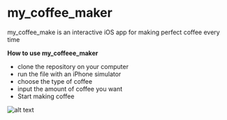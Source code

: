 # my_coffee_maker
my_coffee_make is an interactive iOS app for making perfect coffee every time

**How to use my_coffeee_maker**

- clone the repository on your computer
- run the file with an iPhone simulator
- choose the type of coffee
- input the amount of coffee you want
- Start making coffee

![alt text](https://i.imgur.com/Tl2xA4d.png)


